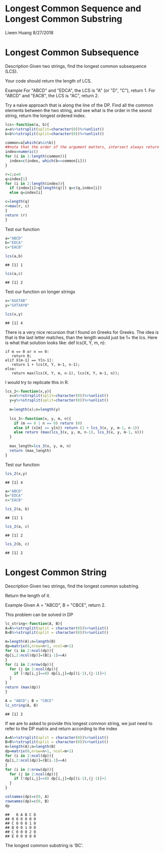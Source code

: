 Longest Common Sequence and Longest Common Substring
================
Liwen Huang
8/27/2018

Longest Common Subsequence
==========================

Description Given two strings, find the longest common subsequence (LCS).

Your code should return the length of LCS.

Example For "ABCD" and "EDCA", the LCS is "A" (or "D", "C"), return 1. For "ABCD" and "EACB", the LCS is "AC", return 2.

Try a naive approach that is along the line of the DP. Find all the common elements between the two string, and see what is the order in the seond string, return the longest ordered index.

``` r
lcs<-function(a, b){
a=a%>%strsplit(split=character(0))%>%unlist()
b=b%>%strsplit(split=character(0))%>%unlist()

common=a[which(a%in%b)]
##note that the order of the argument matters, intersect always return the common elements in the order of the first argument
index=numeric()
for (i in 1:length(common)){
  index=c(index, which(b==common[i]))
}

r=1;c=0
q=index[1]
for (i in 2:length(index)){
  if (index[i]>q[length(q)]) q=c(q,index[i])
  else q=index[i]

c=length(q)
r=max(r, c)
}
return (r)
}
```

Test our function

``` r
a="ABCD"
b="EDCA"
c="EACB"

lcs(a,b)
```

    ## [1] 1

``` r
lcs(a,c)
```

    ## [1] 2

Test our function on longer strings

``` r
x="AGGTAB"
y="GXTXAYB"

lcs(x,y)
```

    ## [1] 4

There is a very nice recursion that I found on Greeks for Greeks. The idea is that is the last letter matches, than the length would just be 1+ the lcs. Here is what that solution looks like: def lcs(X, Y, m, n):

    if m == 0 or n == 0:
       return 0;
    elif X[m-1] == Y[n-1]:
       return 1 + lcs(X, Y, m-1, n-1);
    else:
       return max(lcs(X, Y, m, n-1), lcs(X, Y, m-1, n));

I would try to replicate this in R.

``` r
lcs_2<-function(x,y){
  x=x%>%strsplit(split=character(0))%>%unlist()
  y=y%>%strsplit(split=character(0))%>%unlist()
  
  m=length(x);n=length(y)
  
  lcs_3<-function(x, y, m, n){
    if (m == 0 | n == 0) return (0)
    else if (x[m] == y[n]) return (1 + lcs_3(x, y, m-1, n-1))
    else return (max(lcs_3(x, y, m, n-1), lcs_3(x, y, m-1, n)))
  }
  
  max_length=lcs_3(x, y, m, n)
  return (max_length)
}
```

Test our function

``` r
lcs_2(x,y)
```

    ## [1] 4

``` r
a="ABCD"
b="EDCA"
c="EACB"

lcs_2(a, b)
```

    ## [1] 1

``` r
lcs_2(a, c)
```

    ## [1] 2

``` r
lcs_2(b, c)
```

    ## [1] 2

Longest Common String
=====================

Description Given two strings, find the longest common substring.

Return the length of it.

Example Given A = "ABCD", B = "CBCE", return 2.

This problem can be solved in DP

``` r
lc_string<-function(A, B){
A=A%>%strsplit(split = character(0))%>%unlist()
B=B%>%strsplit(split = character(0))%>%unlist()

m=length(A);n=length(B)
dp=matrix(0,nrow=n+1, ncol=m+1)
for (i in 2:ncol(dp)){
dp[i,2:ncol(dp)]=(B[i-1]==A)
}
for (i in 2:nrow(dp)){
  for (j in 2:ncol(dp)){
    if (!dp[i,j]==0) dp[i,j]=dp[(i-1),(j-1)]+1
  }
}
return (max(dp))
}
```

``` r
A = "ABCD"; B = "CBCE"
lc_string(A, B)
```

    ## [1] 2

If we are to asked to provide this longest common string, we just need to refer to the DP matrix and return according to the index

``` r
A=A%>%strsplit(split = character(0))%>%unlist()
B=B%>%strsplit(split = character(0))%>%unlist()
m=length(A);n=length(B)
dp=matrix(0,nrow=n+1, ncol=m+1)
for (i in 2:ncol(dp)){
dp[i,2:ncol(dp)]=(B[i-1]==A)
}
for (i in 2:nrow(dp)){
  for (j in 2:ncol(dp)){
    if (!dp[i,j]==0) dp[i,j]=dp[(i-1),(j-1)]+1
  }
}

colnames(dp)=c(0, A)
rownames(dp)=c(0, B)
dp
```

    ##   0 A B C D
    ## 0 0 0 0 0 0
    ## C 0 0 0 1 0
    ## B 0 0 1 0 0
    ## C 0 0 0 2 0
    ## E 0 0 0 0 0

The longest common substring is 'BC'.

